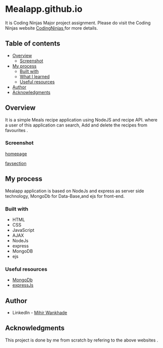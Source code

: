 # Mealapp.github.io
It is  Coding Ninjas Major project assignment. Please do visit the Coding Ninjas website [CodingNinjas ](https://www.codingninjas.com/) for more details.

## Table of contents

- [Overview](#overview)
  - [Screenshot](#screenshot)
- [My process](#my-process)
  - [Built with](#built-with)
  - [What I learned](#what-i-learned)
  - [Useful resources](#useful-resources)
- [Author](#author)
- [Acknowledgments](#acknowledgments)

## Overview

It is a simple Meals recipe application using NodeJS and recipe API. where a user of this application can search, Add and delete the recipes from favourites .

### Screenshot

[homepage](https://user-images.githubusercontent.com/87888969/230884577-f6991dc7-fb55-4704-9bd3-650ec86023d7.png)

[favsection](https://user-images.githubusercontent.com/87888969/230884636-374843cf-e407-43a8-8ffa-6381755829c5.png)

## My process

Mealapp application is based on NodeJs and express as server side technology, MongoDb for Data-Base,and ejs for front-end.  
### Built with

- HTML
- CSS
- JavaScript
- AJAX
- NodeJs
- express
- MongoDB
- ejs
### Useful resources

- [MongoDb](https://mongoosejs.com/)
- [expressJs](https://expressjs.com/)

## Author

- LinkedIn - [Mihir Wankhade](https://www.linkedin.com/in/mihir-wankhade/)


## Acknowledgments

This project is done by me from scratch by refering to the above websites .
